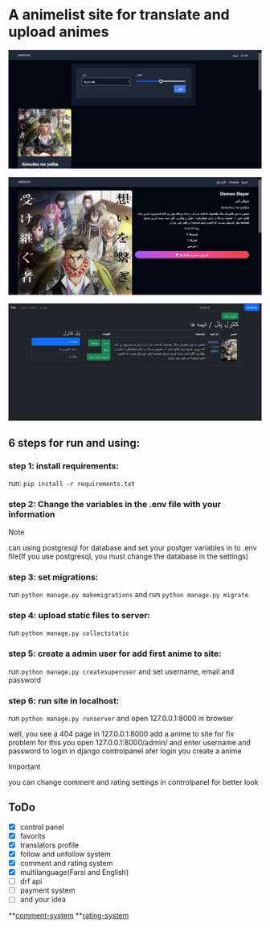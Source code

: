 # A animelist site for translate and upload animes
<p align="center"><img alt="anifilms Demo" src="https://github.com/ParsaFaghani/anifilms/raw/master/screenshot1.jpg"/></p>
<p align="center"><img alt="anifilms Demo" src="https://github.com/ParsaFaghani/anifilms/raw/master/screenshot2.jpg"/></p>
<p align="center"><img alt="anifilms Demo" src="https://github.com/ParsaFaghani/anifilms/raw/master/screenshot3.jpg"/></p>

## 6 steps for run and using:
### **step 1:** install requirements:
run: ```pip install -r requirements.txt```
### **step 2:** Change the variables in the .env file with your information

> [!NOTE]
> can using postgresql for database and set your postger variables in to .env file(If you use postgresql, you must change the database in the settings)

### **step 3:** set migrations:
run ```python manage.py makemigrations```
and run ```python manage.py migrate```

### **step 4:** upload static files to server:
run ```python manage.py collectstatic```

### **step 5:** create a admin user for add first anime to site:
run ```python manage.py createsuperuser```
and set username, email and password

### **step 6:** run site in localhost:
run ```python manage.py runserver```
and open 127.0.0.1:8000 in browser

well, you see a 404 page in 127.0.0.1:8000
add a anime to site for fix problem
for this you open 127.0.0.1:8000/admin/ and enter username and password to login in django controlpanel
afer login you create a anime
> [!IMPORTANT]
> you can change comment and rating settings in controlpanel for better look


## ToDo
- [X] control panel
- [X] favorits
- [X] translators profile
- [X] follow and unfollow system
- [X] comment and rating system
- [X] multilanguage(Farsi and English)
- [ ] drf api
- [ ] payment system
- [ ] and your idea

**[comment-system](https://github.com/mahyar-amiri/django-comment-system)
**[rating-system](https://github.com/mahyar-amiri/django-rating-system)


